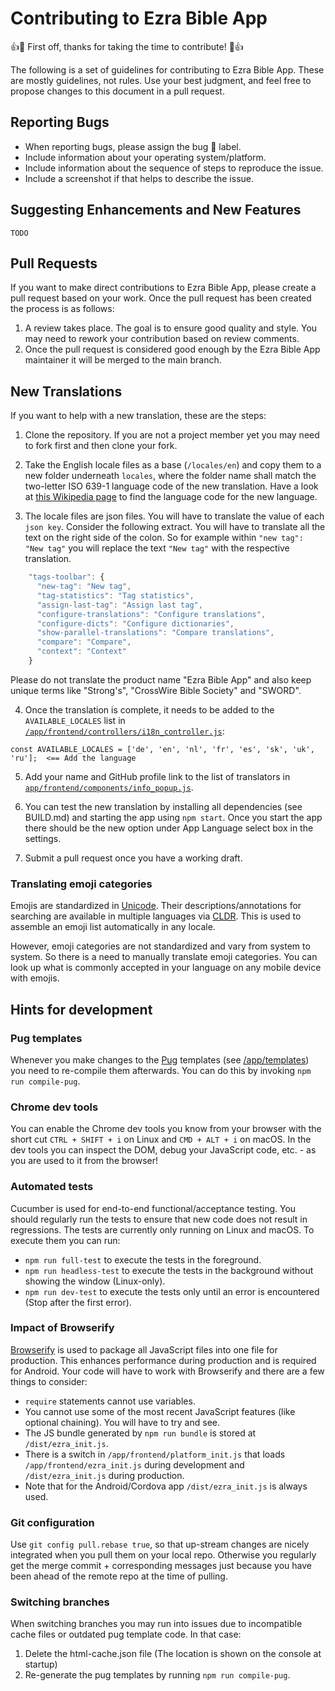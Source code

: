 # Contributing to Ezra Bible App

:+1::tada: First off, thanks for taking the time to contribute! :tada::+1:

The following is a set of guidelines for contributing to Ezra Bible App. These are mostly guidelines, not rules. Use your best judgment, and feel free to propose changes to this document in a pull request.

## Reporting Bugs

* When reporting bugs, please assign the bug 🐞 label.
* Include information about your operating system/platform.
* Include information about the sequence of steps to reproduce the issue.
* Include a screenshot if that helps to describe the issue.

## Suggesting Enhancements and New Features

`TODO`

## Pull Requests

If you want to make direct contributions to Ezra Bible App, please create a pull request based on your work. Once the pull request has been created the process is as follows:

1) A review takes place. The goal is to ensure good quality and style. You may need to rework your contribution based on review comments.
2) Once the pull request is considered good enough by the Ezra Bible App maintainer it will be merged to the main branch.

## New Translations

If you want to help with a new translation, these are the steps:

1) Clone the repository. If you are not a project member yet you may need to fork first and then clone your fork.

2) Take the English locale files as a base (`/locales/en`) and copy them to a new folder underneath `locales`, where the folder name shall match the two-letter ISO 639-1 language code of the new translation. Have a look at [this Wikipedia page](https://en.wikipedia.org/wiki/List_of_ISO_639-1_codes) to find the language code for the new language.

3) The locale files are json files. You will have to translate the value of each `json key`. Consider the following extract. You will have to translate all the text on the right side of the colon. So for example within `"new tag": "New tag"` you will replace the text `"New tag"` with the respective translation.

```javascript
    "tags-toolbar": {
      "new-tag": "New tag",
      "tag-statistics": "Tag statistics",
      "assign-last-tag": "Assign last tag",
      "configure-translations": "Configure translations",
      "configure-dicts": "Configure dictionaries",
      "show-parallel-translations": "Compare translations",
      "compare": "Compare",
      "context": "Context"
    }
```

Please do not translate the product name "Ezra Bible App" and also keep unique terms like "Strong's", "CrossWire Bible Society" and "SWORD".

4) Once the translation is complete, it needs to be added to the `AVAILABLE_LOCALES` list in [`/app/frontend/controllers/i18n_controller.js`](https://github.com/ezra-bible-app/ezra-bible-app/blob/master/app/frontend/controllers/i18n_controller.js):
```
const AVAILABLE_LOCALES = ['de', 'en', 'nl', 'fr', 'es', 'sk', 'uk', 'ru'];  <== Add the language
```

5) Add your name and GitHub profile link to the list of translators in [`app/frontend/components/info_popup.js`](https://github.com/ezra-bible-app/ezra-bible-app/blob/master/app/frontend/components/info_popup.js#L106).

6) You can test the new translation by installing all dependencies (see BUILD.md) and starting the app using `npm start`. Once you start the app there should be the new option under App Language select box in the settings.

7) Submit a pull request once you have a working draft.

### Translating emoji categories

Emojis are standardized in [Unicode](http://unicode.org/emoji/charts/full-emoji-list.html). Their descriptions/annotations for searching are available in multiple languages via [CLDR](https://unicode-org.github.io/cldr-staging/charts/latest/annotations/index.html). This is used to assemble an emoji list automatically in any locale. 

However, emoji categories are not standardized and vary from system to system. So there is a need to manually translate emoji categories. You can look up what is commonly accepted in your language on any mobile device with emojis.

## Hints for development

### Pug templates

Whenever you make changes to the [Pug](https://pugjs.org/) templates (see [/app/templates](https://github.com/ezra-bible-app/ezra-bible-app/tree/master/app/templates)) you need to re-compile them afterwards. You can do this by invoking `npm run compile-pug`.

### Chrome dev tools

You can enable the Chrome dev tools you know from your browser with the short cut `CTRL + SHIFT + i` on Linux and `CMD + ALT + i` on macOS.
In the dev tools you can inspect the DOM, debug your JavaScript code, etc. - as you are used to it from the browser!

### Automated tests

Cucumber is used for end-to-end functional/acceptance testing. You should regularly run the tests to ensure that new code does not result in regressions. The tests are currently only running on Linux and macOS. To execute them you can run:

- `npm run full-test` to execute the tests in the foreground.
- `npm run headless-test` to execute the tests in the background without showing the window (Linux-only).
- `npm run dev-test` to execute the tests only until an error is encountered (Stop after the first error).

### Impact of Browserify

[Browserify](http://browserify.org/) is used to package all JavaScript files into one file for production. This enhances performance during production and is required for Android. Your code will have to work with Browserify and there are a few things to consider:

- `require` statements cannot use variables.
- You cannot use some of the most recent JavaScript features (like optional chaining). You will have to try and see.
- The JS bundle generated by `npm run bundle` is stored at `/dist/ezra_init.js`.
- There is a switch in `/app/frontend/platform_init.js` that loads `/app/frontend/ezra_init.js` during development and `/dist/ezra_init.js` during production.
- Note that for the Android/Cordova app `/dist/ezra_init.js` is always used.

### Git configuration

Use `git config pull.rebase true`, so that up-stream changes are nicely integrated when you pull them on your local repo.
Otherwise you regularly get the merge commit + corresponding messages just because you have been ahead of the remote repo at the time of pulling.

### Switching branches

When switching branches you may run into issues due to incompatible cache files or outdated pug template code. In that case:

1. Delete the html-cache.json file (The location is shown on the console at startup)
2. Re-generate the pug templates by running `npm run compile-pug`.
